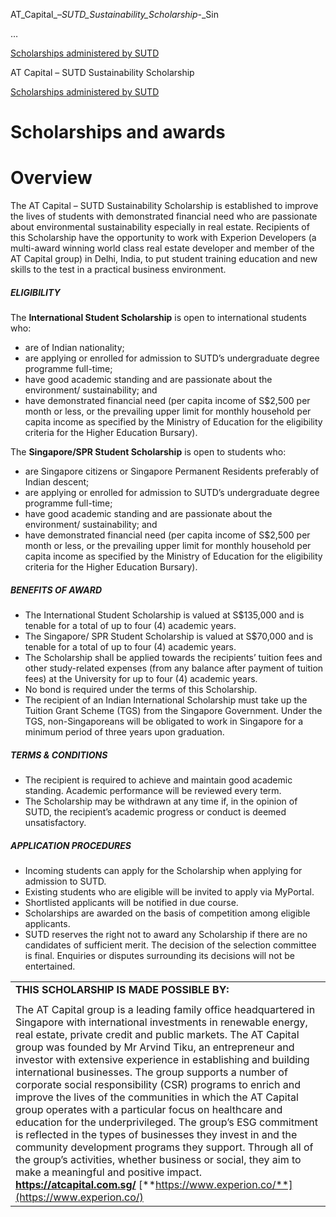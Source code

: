 AT_Capital_–_SUTD_Sustainability_Scholarship_-_Sin



…

 [Scholarships administered by SUTD](/admissions/undergraduate/scholarship/sutd-administered) 

AT Capital – SUTD Sustainability Scholarship

[Scholarships administered by SUTD](https://www.sutd.edu.sg/admissions/undergraduate/scholarship/sutd-administered)

Scholarships and awards
=======================

Overview
========

The AT Capital – SUTD Sustainability Scholarship is established to improve the lives of students with demonstrated financial need who are passionate about environmental sustainability especially in real estate. Recipients of this Scholarship have the opportunity to work with Experion Developers (a multi-award winning world class real estate developer and member of the AT Capital group) in Delhi, India, to put student training education and new skills to the test in a practical business environment.

##### **ELIGIBILITY**

The **International Student Scholarship** is open to international students who:

* are of Indian nationality;
* are applying or enrolled for admission to SUTD’s undergraduate degree programme full-time;
* have good academic standing and are passionate about the environment/ sustainability; and
* have demonstrated financial need (per capita income of S$2,500 per month or less, or the prevailing upper limit for monthly household per capita income as specified by the Ministry of Education for the eligibility criteria for the Higher Education Bursary).

The **Singapore/SPR Student Scholarship** is open to students who:

* are Singapore citizens or Singapore Permanent Residents preferably of Indian descent;
* are applying or enrolled for admission to SUTD’s undergraduate degree programme full-time;
* have good academic standing and are passionate about the environment/ sustainability; and
* have demonstrated financial need (per capita income of S$2,500 per month or less, or the prevailing upper limit for monthly household per capita income as specified by the Ministry of Education for the eligibility criteria for the Higher Education Bursary).

##### **BENEFITS OF AWARD**

* The International Student Scholarship is valued at S$135,000 and is tenable for a total of up to four (4) academic years.
* The Singapore/ SPR Student Scholarship is valued at S$70,000 and is tenable for a total of up to four (4) academic years.
* The Scholarship shall be applied towards the recipients’ tuition fees and other study-related expenses (from any balance after payment of tuition fees) at the University for up to four (4) academic years.
* No bond is required under the terms of this Scholarship.
* The recipient of an Indian International Scholarship must take up the Tuition Grant Scheme (TGS) from the Singapore Government. Under the TGS, non-Singaporeans will be obligated to work in Singapore for a minimum period of three years upon graduation.

##### **TERMS & CONDITIONS**

* The recipient is required to achieve and maintain good academic standing. Academic performance will be reviewed every term.
* The Scholarship may be withdrawn at any time if, in the opinion of SUTD, the recipient’s academic progress or conduct is deemed unsatisfactory.

##### **APPLICATION PROCEDURES**

* Incoming students can apply for the Scholarship when applying for admission to SUTD.
* Existing students who are eligible will be invited to apply via MyPortal.
* Shortlisted applicants will be notified in due course.
* Scholarships are awarded on the basis of competition among eligible applicants.
* SUTD reserves the right not to award any Scholarship if there are no candidates of sufficient merit. The decision of the selection committee is final. Enquiries or disputes surrounding its decisions will not be entertained.

|  |
| --- |
| **THIS SCHOLARSHIP IS MADE POSSIBLE BY:** |
|  |
| The AT Capital group is a leading family office headquartered in Singapore with international investments in renewable energy, real estate, private credit and public markets. The AT Capital group was founded by Mr Arvind Tiku, an entrepreneur and investor with extensive experience in establishing and building international businesses. The group supports a number of corporate social responsibility (CSR) programs to enrich and improve the lives of the communities in which the AT Capital group operates with a particular focus on healthcare and education for the underprivileged. The group’s ESG commitment is reflected in the types of businesses they invest in and the community development programs they support. Through all of the group’s activities, whether business or social, they aim to make a meaningful and positive impact.   **<https://atcapital.com.sg/>**  [**https://www.experion.co/**](https://www.experion.co/) |

